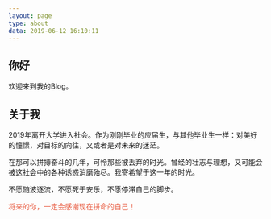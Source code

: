 ```yaml
---
layout: page
type: about
data: 2019-06-12 16:10:11
---
```


## 你好

欢迎来到我的Blog。  

## 关于我

2019年离开大学进入社会。作为刚刚毕业的应届生，与其他毕业生一样：对美好的憧憬，对目标的向往，又或者是对未来的迷茫。  

在那可以拼搏奋斗的几年，可怜那些被丢弃的时光。曾经的壮志与理想，又可能会被这社会中的各种诱惑消磨殆尽。我寄希望于这一年的时光。      

不愿随波逐流，不愿死于安乐，不愿停滞自己的脚步。  

<font color="#e8583d">将来的你，一定会感谢现在拼命的自己！</font>
